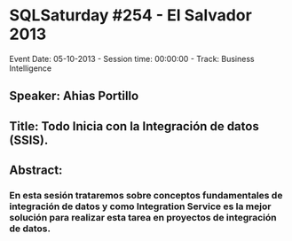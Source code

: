 # SQLSaturday #254 - El Salvador 2013
Event Date: 05-10-2013 - Session time: 00:00:00 - Track: Business Intelligence
## Speaker: Ahias Portillo
## Title: Todo Inicia con la Integración de datos (SSIS).
## Abstract:
### En esta sesión trataremos sobre conceptos fundamentales de integración de datos y como Integration Service es la mejor solución para realizar esta tarea en proyectos de integración de datos.

